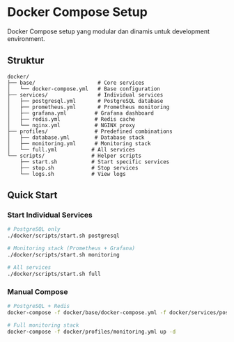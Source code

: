 # Docker Compose Setup

Docker Compose setup yang modular dan dinamis untuk development environment.

## Struktur

```
docker/
├── base/                    # Core services
│   └── docker-compose.yml   # Base configuration
├── services/                # Individual services
│   ├── postgresql.yml       # PostgreSQL database
│   ├── prometheus.yml       # Prometheus monitoring
│   ├── grafana.yml         # Grafana dashboard
│   ├── redis.yml           # Redis cache
│   └── nginx.yml           # NGINX proxy
├── profiles/               # Predefined combinations
│   ├── database.yml        # Database stack
│   ├── monitoring.yml      # Monitoring stack
│   └── full.yml           # All services
└── scripts/               # Helper scripts
    ├── start.sh           # Start specific services
    ├── stop.sh            # Stop services
    └── logs.sh            # View logs
```

## Quick Start

### Start Individual Services
```bash
# PostgreSQL only
./docker/scripts/start.sh postgresql

# Monitoring stack (Prometheus + Grafana)
./docker/scripts/start.sh monitoring

# All services
./docker/scripts/start.sh full
```

### Manual Compose
```bash
# PostgreSQL + Redis
docker-compose -f docker/base/docker-compose.yml -f docker/services/postgresql.yml -f docker/services/redis.yml up -d

# Full monitoring stack
docker-compose -f docker/profiles/monitoring.yml up -d
```
